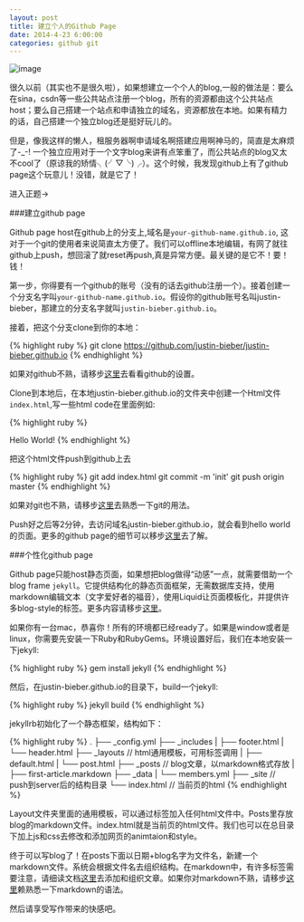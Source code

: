 ```yaml
---
layout: post
title: 建立个人的Github Page
date: 2014-4-23 6:00:00
categories: github git
---
```


![image](http://andward-blog-picture.qiniudn.com/beautiful_girl.jpg)

很久以前（其实也不是很久啦），如果想建立一个个人的blog,一般的做法是：要么在sina，csdn等一些公共站点注册一个blog，所有的资源都由这个公共站点host；要么自己搭建一个站点和申请独立的域名，资源都放在本地。如果有精力的话，自己搭建一个独立blog还是挺好玩儿的。

但是，像我这样的懒人，租服务器啊申请域名啊搭建应用啊神马的，简直是太麻烦了-_-! 一个独立应用对于一个文字blog来讲有点笨重了，而公共站点的blog又太不cool了（原谅我的矫情╮(╯▽╰)╭）。这个时候，我发现github上有了github page这个玩意儿！没错，就是它了！

进入正题->

###建立github page

Github page host在github上的分支上,域名是<code>your-github-name.github.io</code>, 这对于一个git的使用者来说简直太方便了。我们可以offline本地编辑，有网了就往github上push，想回滚了就reset再push,真是异常方便。最关键的是它不！要！钱！

第一步，你得要有一个github的账号（没有的话去github注册一个）。接着创建一个分支名字叫<code>your-github-name.github.io</code>。假设你的github账号名叫justin-bieber，那建立的分支名字就叫<code>justin-bieber.github.io</code>。

接着，把这个分支clone到你的本地：

{% highlight ruby %}
git clone https://github.com/justin-bieber/justin-bieber.github.io
{% endhighlight %}

如果对github不熟，请移步[这里][github]去看看github的设置。

Clone到本地后，在本地justin-bieber.github.io的文件夹中创建一个Html文件<code>index.html</code>,写一些html code在里面例如:

{% highlight ruby %}
<html>Hello World!</html>
{% endhighlight %}

把这个html文件push到github上去

{% highlight ruby %}
git add index.html
git commit -m 'init'
git push origin master
{% endhighlight %}

如果对git也不熟，请移步[这里][git]去熟悉一下git的用法。

Push好之后等2分钟，去访问域名justin-bieber.github.io，就会看到hello world的页面。更多的github page的细节可以移步[这里][github-page]去了解。

###个性化github page

Github page只能host静态页面，如果想把blog做得“动感”一点，就需要借助一个blog frame <code>jekyll</code>。它提供结构化的静态页面框架，无需数据库支持，使用markdown编辑文本（文字爱好者的福音），使用Liquid让页面模板化，并提供许多blog-style的标签。更多内容请移步[这里][jekyllrb]。

如果你有一台mac，恭喜你！所有的环境都已经ready了。如果是window或者是linux，你需要先安装一下Ruby和RubyGems。环境设置好后，我们在本地安装一下jekyll:

{% highlight ruby %}
gem install jekyll
{% endhighlight %}

然后，在justin-bieber.github.io的目录下，build一个jekyll:

{% highlight ruby %}
jekyll build
{% endhighlight %}

jekyllrb初始化了一个静态框架，结构如下：

{% highlight ruby %}
.
├── _config.yml
├── _includes
|   ├── footer.html
|   └── header.html
├── _layouts // html通用模板，可用标签调用
|   ├── default.html
|   └── post.html
├── _posts // blog文章，以markdown格式存放
|   ├── first-article.markdown
├── _data
|   └── members.yml
├── _site // push到server后的结构目录
└── index.html // 当前页的html
{% endhighlight %}

Layout文件夹里面的通用模板，可以通过标签加入任何html文件中。Posts里存放blog的markdown文件。index.html就是当前页的html文件。我们也可以在总目录下加上js和css去修改和添加网页的animtaion和style。

终于可以写blog了！在posts下面以日期+blog名字为文件名，新建一个markdown文件。系统会根据文件名去组织结构。在markdown中，有许多标签需要注意，请细读文档[这里][jekyllrb-doc]去添加和组织文章。如果你对markdown不熟，请移步[这里][markdown]赖熟悉一下markdown的语法。

然后请享受写作带来的快感吧。



[github]: https://help.github.com/articles/set-up-git
[git]: http://git-scm.com/documentation
[github-page]: https://pages.github.com/
[jekyllrb]: http://jekyllrb.com
[jekyllrb-doc]: http://jekyllrb.com/docs/frontmatter/
[markdown]: http://daringfireball.net/projects/markdown/syntax
